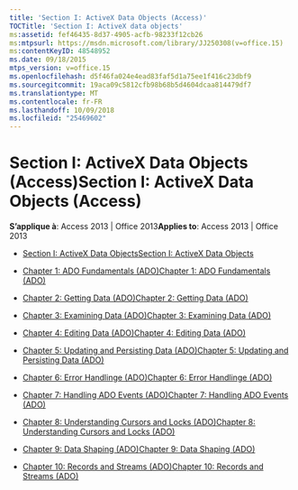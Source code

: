 ```yaml
---
title: 'Section I: ActiveX Data Objects (Access)'
TOCTitle: 'Section I: ActiveX data objects'
ms:assetid: fef46435-8d37-4905-acfb-98233f12cb26
ms:mtpsurl: https://msdn.microsoft.com/library/JJ250308(v=office.15)
ms:contentKeyID: 48548952
ms.date: 09/18/2015
mtps_version: v=office.15
ms.openlocfilehash: d5f46fa024e4ead83faf5d1a75ee1f416c23dbf9
ms.sourcegitcommit: 19aca09c5812cfb98b68b5d4604dcaa814479df7
ms.translationtype: MT
ms.contentlocale: fr-FR
ms.lasthandoff: 10/09/2018
ms.locfileid: "25469602"
---
```

# <a name="section-i-activex-data-objects-access"></a><span data-ttu-id="f15f9-102">Section I: ActiveX Data Objects (Access)</span><span class="sxs-lookup"><span data-stu-id="f15f9-102">Section I: ActiveX Data Objects (Access)</span></span>


<span data-ttu-id="f15f9-103">**S’applique à**: Access 2013 | Office 2013</span><span class="sxs-lookup"><span data-stu-id="f15f9-103">**Applies to**: Access 2013 | Office 2013</span></span>



  - [<span data-ttu-id="f15f9-104">Section I: ActiveX Data Objects</span><span class="sxs-lookup"><span data-stu-id="f15f9-104">Section I: ActiveX Data Objects</span></span>](section-i-activex-data-objects.md)

  - [<span data-ttu-id="f15f9-105">Chapter 1: ADO Fundamentals (ADO)</span><span class="sxs-lookup"><span data-stu-id="f15f9-105">Chapter 1: ADO Fundamentals (ADO)</span></span>](chapter-1-ado-fundamentals-ado.md)

  - [<span data-ttu-id="f15f9-106">Chapter 2: Getting Data (ADO)</span><span class="sxs-lookup"><span data-stu-id="f15f9-106">Chapter 2: Getting Data (ADO)</span></span>](chapter-2-getting-data-ado.md)

  - [<span data-ttu-id="f15f9-107">Chapter 3: Examining Data (ADO)</span><span class="sxs-lookup"><span data-stu-id="f15f9-107">Chapter 3: Examining Data (ADO)</span></span>](chapter-3-examining-data-ado.md)

  - [<span data-ttu-id="f15f9-108">Chapter 4: Editing Data (ADO)</span><span class="sxs-lookup"><span data-stu-id="f15f9-108">Chapter 4: Editing Data (ADO)</span></span>](chapter-4-editing-data-ado.md)

  - [<span data-ttu-id="f15f9-109">Chapter 5: Updating and Persisting Data (ADO)</span><span class="sxs-lookup"><span data-stu-id="f15f9-109">Chapter 5: Updating and Persisting Data (ADO)</span></span>](chapter-5-updating-and-persisting-data-ado.md)

  - [<span data-ttu-id="f15f9-110">Chapter 6: Error Handlinge (ADO)</span><span class="sxs-lookup"><span data-stu-id="f15f9-110">Chapter 6: Error Handlinge (ADO)</span></span>](chapter-6-error-handlinge-ado.md)

  - [<span data-ttu-id="f15f9-111">Chapter 7: Handling ADO Events (ADO)</span><span class="sxs-lookup"><span data-stu-id="f15f9-111">Chapter 7: Handling ADO Events (ADO)</span></span>](chapter-7-handling-ado-events-ado.md)

  - [<span data-ttu-id="f15f9-112">Chapter 8: Understanding Cursors and Locks (ADO)</span><span class="sxs-lookup"><span data-stu-id="f15f9-112">Chapter 8: Understanding Cursors and Locks (ADO)</span></span>](chapter-8-understanding-cursors-and-locks-ado.md)

  - [<span data-ttu-id="f15f9-113">Chapter 9: Data Shaping (ADO)</span><span class="sxs-lookup"><span data-stu-id="f15f9-113">Chapter 9: Data Shaping (ADO)</span></span>](chapter-9-data-shaping-ado.md)

  - [<span data-ttu-id="f15f9-114">Chapter 10: Records and Streams (ADO)</span><span class="sxs-lookup"><span data-stu-id="f15f9-114">Chapter 10: Records and Streams (ADO)</span></span>](chapter-10-records-and-streams-ado.md)

